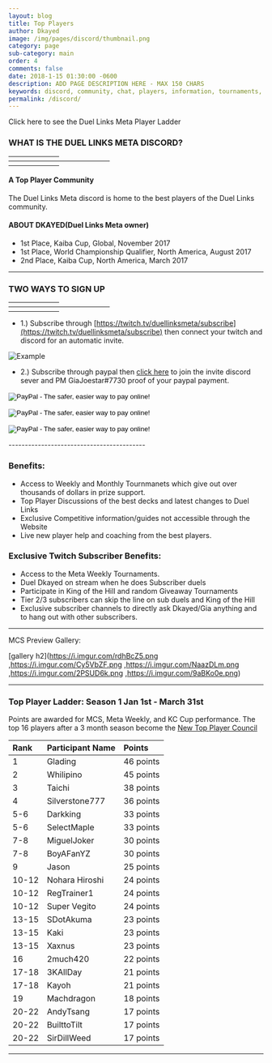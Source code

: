 ```yaml
---
layout: blog
title: Top Players
author: Dkayed
image: /img/pages/discord/thumbnail.png
category: page
sub-category: main
order: 4
comments: false
date: 2018-1-15 01:30:00 -0600
description: ADD PAGE DESCRIPTION HERE - MAX 150 CHARS
keywords: discord, community, chat, players, information, tournaments, friends, find friends
permalink: /discord/
---
```


Click here to see the Duel Links Meta Player Ladder

<div class="section">
    <h3 class="text-center">WHAT IS THE DUEL LINKS META DISCORD?</h3>
    <hr style="width: 100px; border-color: #D8D8D8; margin-bottom: 8px;
    margin-top: 8px;">
    <hr style="width: 200px; border-color: #D8D8D8; margin-bottom: 8px;
    margin-top: 8px;">
    <hr style="width: 100px; border-color: #D8D8D8; margin-bottom: 8px;
    margin-top: 8px;">
    </div> 

#### A Top Player Community    
The Duel Links Meta discord is home to the best players of the Duel Links community.

#### ABOUT DKAYED(Duel Links Meta owner)
* 1st Place, Kaiba Cup, Global, November 2017
* 1st Place, World Championship Qualifier, North America, August 2017
* 2nd Place, Kaiba Cup, North America, March 2017


<hr style="border-color: #B5B5B5;">

<div class="section">
    <h3 class="text-center">TWO WAYS TO SIGN UP</h3>
    <hr style="width: 100px; border-color: #D8D8D8; margin-bottom: 8px;
    margin-top: 8px;">
    <hr style="width: 200px; border-color: #D8D8D8; margin-bottom: 8px;
    margin-top: 8px;">
    <hr style="width: 100px; border-color: #D8D8D8; margin-bottom: 8px;
    margin-top: 8px;">
</div>

* 1.) Subscribe through [https://twitch.tv/duellinksmeta/subscribe](https://twitch.tv/duellinksmeta/subscribe) then connect your twitch and discord for an automatic invite.

![Example](https://media.discordapp.net/attachments/330764027905179648/409920039790051339/zzzzsubjoin_orig.png?width=390&height=633)

* 2.) Subscribe through paypal then [click here](https://discord.gg/QmPwUqA) to join the invite discord sever and PM GiaJoestar#7730 proof of your paypal payment.
<form action="https://www.paypal.com/cgi-bin/webscr" method="post" target="_top">
<input type="hidden" name="cmd" value="_s-xclick">
<input type="hidden" name="hosted_button_id" value="EDPJZCLKQYP2G">
<input type="image" src="https://i.imgur.com/G1BEsT0.png" border="0" name="submit" alt="PayPal - The safer, easier way to pay online!">
<img alt="" border="0" src="https://www.paypalobjects.com/en_US/i/scr/pixel.gif" width="1" height="1">
</form>
<form action="https://www.paypal.com/cgi-bin/webscr" method="post" target="_top">
<input type="hidden" name="cmd" value="_s-xclick">
<input type="hidden" name="hosted_button_id" value="JB4L2ZJFCF5HU">
<input type="image" src="https://i.imgur.com/SKvC4Se.png" border="0" name="submit" alt="PayPal - The safer, easier way to pay online!">
<img alt="" border="0" src="https://www.paypalobjects.com/en_US/i/scr/pixel.gif" width="1" height="1">
</form>
<form action="https://www.paypal.com/cgi-bin/webscr" method="post" target="_top">
<input type="hidden" name="cmd" value="_s-xclick">
<input type="hidden" name="hosted_button_id" value="V5DUTBV9ST3WS">
<input type="image" src="https://i.imgur.com/jSdIVNE.png" border="0" name="submit" alt="PayPal - The safer, easier way to pay online!">
<img alt="" border="0" src="https://www.paypalobjects.com/en_US/i/scr/pixel.gif" width="1" height="1">
</form>
------------------------------------------

### Benefits:
* Access to Weekly and Monthly Tournmanets which give out over thousands of dollars in prize support.
* Top Player Discussions of the best decks and latest changes to Duel Links
* Exclusive Competitive information/guides not accessible through the Website
* Live new player help and coaching from the best players.

### Exclusive Twitch Subscriber Benefits:
* Access to the Meta Weekly Tournaments.
* Duel Dkayed on stream when he does Subscriber duels
* Participate in King of the Hill and random Giveaway Tournaments
* Tier 2/3 subscribers can skip the line on sub duels and King of the Hill
* Exclusive subscriber channels to directly ask Dkayed/Gia anything and to hang out with other subscribers.

------------
MCS Preview Gallery:

[gallery h2](https://i.imgur.com/rdhBcZ5.png ,https://i.imgur.com/Cy5VbZF.png ,https://i.imgur.com/NaazDLm.png ,https://i.imgur.com/2PSUD6k.png ,https://i.imgur.com/9aBKo0e.png)


--------------

### Top Player Ladder: Season 1 Jan 1st - March 31st

Points are awarded for MCS, Meta Weekly, and KC Cup performance. The top 16 players after a 3 month season become the [New Top Player Council](/top-player-council/)

|Rank|Participant Name|Points|
| :-------- | :-------- | :-------- |
|1|Glading|46 points|
|2|Whilipino|45 points|
|3|Taichi|38 points|
|4|Silverstone777|36 points|
|5-6|Darkking|33 points|
|5-6|SelectMaple|33 points|
|7-8|MiguelJoker|30 points|
|7-8|BoyAFanYZ|30 points|
|9|Jason|25 points|
|10-12|Nohara Hiroshi|24 points|
|10-12|RegTrainer1|24 points|
|10-12|Super Vegito|24 points|
|13-15|SDotAkuma|23 points|
|13-15|Kaki|23 points|
|13-15|Xaxnus|23 points|
|16|2much420|22 points|
|17-18|3KAllDay|21 points|
|17-18|Kayoh|21 points|
|19|Machdragon|18 points|
|20-22|AndyTsang|17 points|
|20-22|BuilttoTilt|17 points|
|20-22|SirDillWeed|17 points|



<hr style="border-color: #B5B5B5;">


